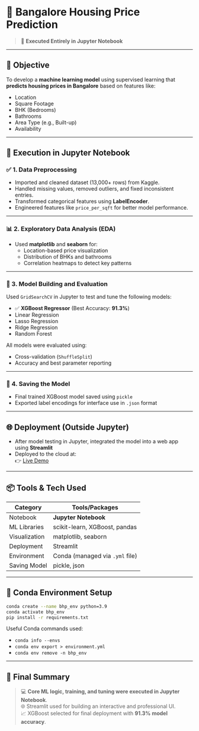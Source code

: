

# 🏡 Bangalore Housing Price Prediction  
> 📍 **Executed Entirely in Jupyter Notebook**

---

## 🎯 Objective
To develop a **machine learning model** using supervised learning that **predicts housing prices in Bangalore** based on features like:
- Location  
- Square Footage  
- BHK (Bedrooms)  
- Bathrooms  
- Area Type (e.g., Built-up)  
- Availability  

---

## 📒 Execution in Jupyter Notebook

### ✅ 1. **Data Preprocessing**
- Imported and cleaned dataset (13,000+ rows) from Kaggle.
- Handled missing values, removed outliers, and fixed inconsistent entries.
- Transformed categorical features using **LabelEncoder**.
- Engineered features like `price_per_sqft` for better model performance.

---

### 📊 2. **Exploratory Data Analysis (EDA)**
- Used **matplotlib** and **seaborn** for:
  - Location-based price visualization
  - Distribution of BHKs and bathrooms
  - Correlation heatmaps to detect key patterns

---

### 🤖 3. **Model Building and Evaluation**
Used `GridSearchCV` in Jupyter to test and tune the following models:
- ✅ **XGBoost Regressor** (Best Accuracy: **91.3%**)
- Linear Regression  
- Lasso Regression  
- Ridge Regression  
- Random Forest  

All models were evaluated using:
- Cross-validation (`ShuffleSplit`)
- Accuracy and best parameter reporting

---

### 💾 4. **Saving the Model**
- Final trained XGBoost model saved using `pickle`
- Exported label encodings for interface use in `.json` format

---

## 🌐 Deployment (Outside Jupyter)
- After model testing in Jupyter, integrated the model into a web app using **Streamlit**
- Deployed to the cloud at:  
  👉 [Live Demo](https://banglorepricepredictionmodel-6ywekmwevqmyk2yxdtr3ek.streamlit.app/)

---

## 📦 Tools & Tech Used
| Category       | Tools/Packages                 |
|----------------|--------------------------------|
| Notebook       | **Jupyter Notebook**           |
| ML Libraries   | scikit-learn, XGBoost, pandas  |
| Visualization  | matplotlib, seaborn            |
| Deployment     | Streamlit                      |
| Environment    | Conda (managed via `.yml` file)|
| Saving Model   | pickle, json                   |

---

## 🧪 Conda Environment Setup

```bash
conda create --name bhp_env python=3.9
conda activate bhp_env
pip install -r requirements.txt
```

Useful Conda commands used:
- `conda info --envs`
- `conda env export > environment.yml`
- `conda env remove -n bhp_env`

---

## 🧠 Final Summary

> 💻 **Core ML logic, training, and tuning were executed in Jupyter Notebook**.  
> 🌐 Streamlit used for building an interactive and professional UI.  
> 📈 XGBoost selected for final deployment with **91.3% model accuracy**.

